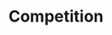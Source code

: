 ---
layout: competition
id: competition
nav: true
nav-order: 3
title: Compet&shy;ition
intro: Win your very own escape to this vibrant Southeast Asian destination, for you and your travel partner. You’ll fly with Qantas for a luxurious four-night stay, taking in the many sights that this buzzing city offers. Discover temples and towers, smart restaurants and vibrant hawker markets. Follow our four-day itinerary or go off-script and carve your own adventure, filled with unique experiences and unforgettable moments.
extra-intro: Whether you’re a foodie, culture seeker, or adventurer, you can craft your very own four-day adventure in this beguiling land. Enter below to be in with a chance to win!

title-sub: Make the itinerary a reality
enter-cta: Enter Now



competition-form:
  id: comp
  post-url: https://getform.io/f/52bc213a-b798-4540-8edf-c4002050587f
  expiry-date: 2019-08-13
  fields:
    - id: name
      type: text
      label: Name
      required: true
    - id: email
      type: email
      label: Email
      required: true
    - id: qualify
      type: radio
      label: Are you a UK resident and over the age of 18?
      required: true
      options:
        - id: qualify-true
          label: 'Yes'
          value: 'yes'
        - id: qualify-false
          label: 'No'
          value: 'no'
          invalid: true
    - id: opt-in
      type: radio
      label: Would you like to receive emails from Qantas, Changi Airport and Singapore Tourism Board?
      required: true
      options:
        - id: opt-in-true
          label: 'Yes'
          value: 'yes'
        - id: opt-in-false
          label: 'No'
          value: 'no'
  submit: Submit Entry
  terms: >
    By submitting your entry, you agree to the <a href="#" class="js-open-modal link--underlined" data-open-modal="competition-terms">terms and conditions</a> of this competition
---